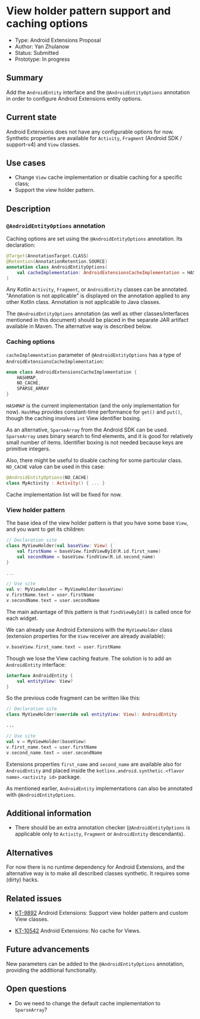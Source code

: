# View holder pattern support and caching options

* Type: Android Extensions Proposal
* Author: Yan Zhulanow
* Status: Submitted
* Prototype: In progress

## Summary

Add the `AndroidEntity` interface and the `@AndroidEntityOptions` annotation in order to configure Android Extensions entity options.

## Current state

Android Extensions does not have any configurable options for now. Synthetic properties are available for `Activity`, `Fragment` (Android SDK / support-v4) and `View` classes.

## Use cases

* Change `View` cache implementation or disable caching for a specific class;
* Support the view holder pattern.

## Description

### `@AndroidEntityOptions` annotation

Caching options are set using the `@AndroidEntityOptions` annotation. Its declaration:

```kotlin
@Target(AnnotationTarget.CLASS)
@Retention(AnnotationRetention.SOURCE)
annotation class AndroidEntityOptions(
    val cacheImplementation: AndroidExtensionsCacheImplementation = HASHMAP
)
```

Any Kotlin `Activity`, `Fragment`, or `AndroidEntity` classes can be annotated. "Annotation is not applicable" is displayed on the annotation applied to any other Kotlin class. Annotation is not applicable to Java classes.

The `@AndroidEntityOptions` annotation (as well as other classes/interfaces mentioned in this document) should be placed in the separate JAR artifact available in Maven. The alternative way is described below.

### Caching options

`cacheImplementation` parameter of `@AndroidEntityOptions` has a type of `AndroidExtensionsCacheImplementation`:

```kotlin
enum class AndroidExtensionsCacheImplementation {
    HASHMAP,
    NO_CACHE,
    SPARSE_ARRAY
}
```

`HASHMAP` is the current implementation (and the only implementation for now). `HashMap` provides constant-time performance for `get()` and `put()`, though the caching involves `int` View identifier boxing.

As an alternative, `SparseArray` from the Android SDK can be used. `SparseArray` uses binary search to find elements, and it is good for relatively small number of items. Identifier boxing is not needed because keys are primitive integers.

Also, there might be useful to disable caching for some particular class. `NO_CACHE` value can be used in this case:

```kotlin
@AndroidEntityOptions(NO_CACHE)
class MyActivity : Activity() { ... }
```

Cache implementation list will be fixed for now.

### View holder pattern

The base idea of the view holder pattern is that you have some base `View`, and you want to get its children:

```kotlin
// Declaration site
class MyViewHolder(val baseView: View) {
	val firstName = baseView.findViewById(R.id.first_name)
	val secondName = baseView.findView(R.id.second_name)
}

...

// Use site
val v: MyViewHolder = MyViewHolder(baseView)
v.firstName.text = user.firstName
v.secondName.text = user.secondName
```

The main advantage of this pattern is that `findViewById()` is called once for each widget.

We can already use Android Extensions with the `MyViewHolder` class (extension properties for the `View` receiver are already available):

```kotlin
v.baseView.first_name.text = user.firstName
```

Though we lose the View caching feature. The solution is to add an `AndroidEntity` interface:

```kotlin
interface AndroidEntity {
    val entityView: View?
}
```

So the previous code fragment can be written like this:

```kotlin
// Declaration site
class MyViewHolder(override val entityView: View): AndroidEntity

...

// Use site
val v = MyViewHolder(baseView)
v.first_name.text = user.firstName
v.second_name.text = user.secondName
```

Extensions properties `first_name` and `second_name` are available also for `AndroidEntity` and placed inside the `kotlinx.android.synthetic.<flavor name>.<activity id>` package.

As mentioned earlier, `AndroidEntity` implementations can also be annotated with `@AndroidEntityOptions`.

## Additional information

* There should be an extra annotation checker (`@AndroidEntityOptions` is applicable only to `Activity`, `Fragment` or `AndroidEntity` descendants).

## Alternatives

For now there is no runtime dependency for Android Extensions, and the alternative way is to make all described classes synthetic. It requires some (dirty) hacks.

## Related issues

* [KT-9892](https://youtrack.jetbrains.com/issue/KT-9892) Android Extensions: Support view holder pattern and custom View classes.

* [KT-10542](https://youtrack.jetbrains.com/issue/KT-10542) Android Extensions: No cache for Views.

## Future advancements

New parameters can be added to the `@AndroidEntityOptions` annotation, providing the additional functionality.

## Open questions

* Do we need to change the default cache implementation to `SparseArray`?
